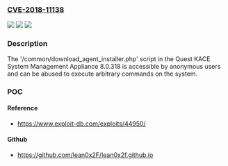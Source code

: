 ### [CVE-2018-11138](https://cve.mitre.org/cgi-bin/cvename.cgi?name=CVE-2018-11138)
![](https://img.shields.io/static/v1?label=Product&message=n%2Fa&color=blue)
![](https://img.shields.io/static/v1?label=Version&message=n%2Fa&color=blue)
![](https://img.shields.io/static/v1?label=Vulnerability&message=n%2Fa&color=brighgreen)

### Description

The '/common/download_agent_installer.php' script in the Quest KACE System Management Appliance 8.0.318 is accessible by anonymous users and can be abused to execute arbitrary commands on the system.

### POC

#### Reference
- https://www.exploit-db.com/exploits/44950/

#### Github
- https://github.com/lean0x2F/lean0x2f.github.io

